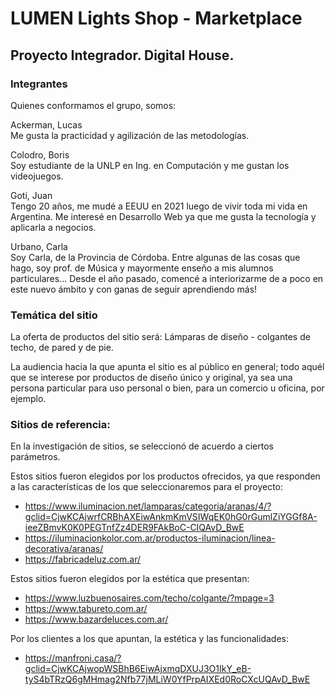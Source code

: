 # LUMEN Lights Shop - Marketplace
## Proyecto Integrador. Digital House.

### Integrantes 
Quienes conformamos el grupo, somos:

Ackerman, Lucas  
Me gusta la practicidad y agilización de las metodologías.

Colodro, Boris  
Soy estudiante de la UNLP en Ing. en Computación y me gustan los videojuegos.

Goti, Juan  
Tengo 20 años, me mudé a EEUU en 2021 luego de vivir toda mi vida en Argentina. Me interesé en Desarrollo Web ya que me gusta la tecnología y aplicarla a negocios.

Urbano, Carla  
Soy Carla, de la Provincia de Córdoba. Entre algunas de las cosas que hago, soy prof. de Música y mayormente enseño a mis alumnos particulares... Desde el año pasado, comencé a interiorizarme de a poco en este nuevo ámbito y con ganas de seguir aprendiendo más!

### Temática del sitio
La oferta de productos del sitio será: 
Lámparas de diseño - colgantes de techo, de pared y de pie.

La audiencia hacia la que apunta el sitio es al público en general; todo aquél que se interese por productos de diseño único y original, ya sea una persona particular para uso personal o bien, para un comercio u oficina, por ejemplo.


### Sitios de referencia: 

En la investigación de sitios, se seleccionó de acuerdo a ciertos parámetros.

Estos sitios fueron elegidos por los productos ofrecidos, ya que responden a las características de los que seleccionaremos para el proyecto: 
- https://www.iluminacion.net/lamparas/categoria/aranas/4/?gclid=CjwKCAjwrfCRBhAXEiwAnkmKmVSIWqEK0hG0rGumlZiYGGf8A-ieeZBmvK0K0PEGTnfZz4DER9FAkBoC-CIQAvD_BwE
- https://iluminacionkolor.com.ar/productos-iluminacion/linea-decorativa/aranas/ 
- https://fabricadeluz.com.ar/

Estos sitios fueron elegidos por la estética que presentan: 
- https://www.luzbuenosaires.com/techo/colgante/?mpage=3
- https://www.tabureto.com.ar/
- https://www.bazardeluces.com.ar/ 

Por los clientes a los que apuntan, la estética y las funcionalidades:
- https://manfroni.casa/?gclid=CjwKCAjwopWSBhB6EiwAjxmqDXUJ3O1IkY_eB-tyS4bTRzQ6gMHmag2Nfb77jMLiW0YfPrpAIXEd0RoCXcUQAvD_BwE 